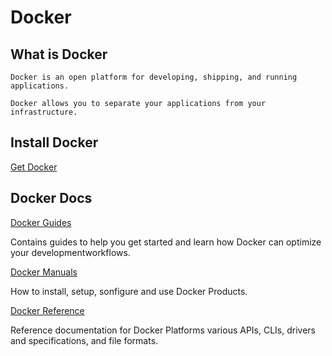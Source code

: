 # Docker

## What is Docker

    Docker is an open platform for developing, shipping, and running applications.

    Docker allows you to separate your applications from your infrastructure.

## Install Docker

[Get Docker](https://docs.docker.com/get-docker/)

## Docker Docs

[Docker Guides](https://docs.docker.com/guides/)

Contains guides to help you get started and learn how Docker can optimize your developmentworkflows.

[Docker Manuals](https://docs.docker.com/manuals/)

How to install, setup, sonfigure and use Docker Products.

[Docker Reference](https://docs.docker.com/reference/)

Reference documentation for Docker Platforms various APIs, CLIs, drivers and specifications, and file formats.
